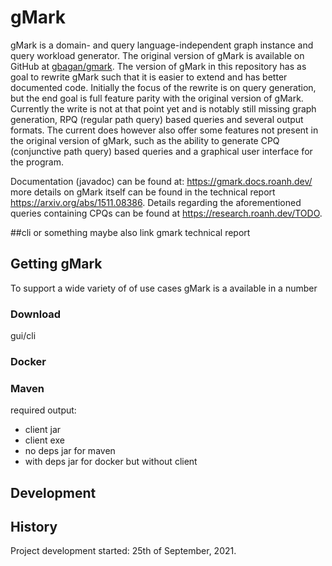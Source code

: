 # gMark
gMark is a domain- and query language-independent graph instance and query workload generator. The original version of gMark is available on GitHub at [gbagan/gmark](https://github.com/gbagan/gmark). The version of gMark in this repository has as goal to rewrite gMark such that it is easier to extend and has better documented code. Initially the focus of the rewrite is on query generation, but the end goal is full feature parity with the original version of gMark. Currently the write is not at that point yet and is notably still missing graph generation, RPQ (regular path query) based queries and several output formats. The current does however also offer some features not present in the original version of gMark, such as the ability to generate CPQ (conjunctive path query) based queries and a graphical user interface for the program.

Documentation (javadoc) can be found at: https://gmark.docs.roanh.dev/ more details on gMark itself can be found in the technical report https://arxiv.org/abs/1511.08386. Details regarding the aforementioned queries containing CPQs can be found at https://research.roanh.dev/TODO.

##cli or something maybe also link gmark technical report

## Getting gMark
To support a wide variety of of use cases gMark is a available in a number 



### Download
gui/cli

### Docker


### Maven


required output:
- client jar
- client exe
- no deps jar for maven
- with deps jar for docker but without client



## Development










## History
Project development started: 25th of September, 2021.



